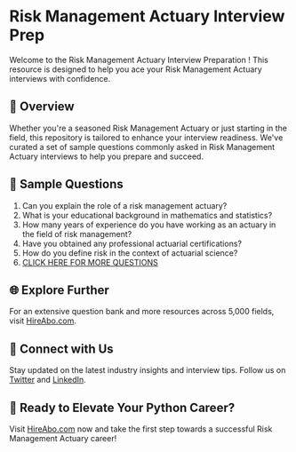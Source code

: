 # Risk Management Actuary Interview Prep

Welcome to the Risk Management Actuary Interview Preparation ! This resource is designed to help you ace your Risk Management Actuary interviews with confidence.

## 🚀 Overview

Whether you're a seasoned Risk Management Actuary or just starting in the field, this repository is tailored to enhance your interview readiness. We've curated a set of sample questions commonly asked in Risk Management Actuary interviews to help you prepare and succeed.

## 📝 Sample Questions

1. Can you explain the role of a risk management actuary?
2. What is your educational background in mathematics and statistics?
3. How many years of experience do you have working as an actuary in the field of risk management?
4. Have you obtained any professional actuarial certifications?
5. How do you define risk in the context of actuarial science?
6. [CLICK HERE FOR MORE QUESTIONS](https://hireabo.com/job/19_2_19/Risk%20Management%20Actuary)

## 🌐 Explore Further

For an extensive question bank and more resources across 5,000 fields, visit [HireAbo.com](https://www.hireabo.com).

## 📱 Connect with Us

Stay updated on the latest industry insights and interview tips. Follow us on [Twitter](https://twitter.com/hireabo) and [LinkedIn](https://www.linkedin.com/in/hire-abo-3609972a8/).

## 🚀 Ready to Elevate Your Python Career?

Visit [HireAbo.com](https://www.hireabo.com) now and take the first step towards a successful Risk Management Actuary career!
